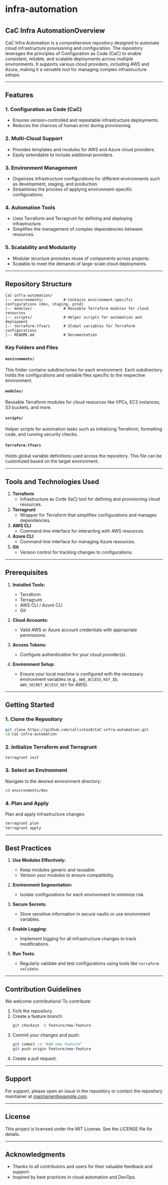 # infra-automation
#

## CaC Infra AutomationOverview

CaC Infra Automation is a comprehensive repository designed to automate cloud infrastructure provisioning and configuration. The repository leverages the principles of Configuration as Code (CaC) to enable consistent, reliable, and scalable deployments across multiple environments. It supports various cloud providers, including AWS and Azure, making it a versatile tool for managing complex infrastructure setups.

---

## Features

### 1. **Configuration as Code (CaC)**

- Ensures version-controlled and repeatable infrastructure deployments.
- Reduces the chances of human error during provisioning.

### 2. **Multi-Cloud Support**

- Provides templates and modules for AWS and Azure cloud providers.
- Easily extendable to include additional providers.

### 3. **Environment Management**

- Organizes infrastructure configurations for different environments such as development, staging, and production.
- Streamlines the process of applying environment-specific configurations.

### 4. **Automation Tools**

- Uses Terraform and Terragrunt for defining and deploying infrastructure.
- Simplifies the management of complex dependencies between resources.

### 5. **Scalability and Modularity**

- Modular structure promotes reuse of components across projects.
- Scalable to meet the demands of large-scale cloud deployments.

---

## Repository Structure

```plaintext
CaC-infra-automation/
|-- environments/         # Contains environment-specific configurations (dev, staging, prod)
|-- modules/              # Reusable Terraform modules for cloud resources
|-- scripts/              # Helper scripts for automation and deployment
|-- terraform.tfvars      # Global variables for Terraform configurations
|-- README.md             # Documentation
```

### Key Folders and Files

#### `environments/`

This folder contains subdirectories for each environment. Each subdirectory holds the configurations and variable files specific to the respective environment.

#### `modules/`

Reusable Terraform modules for cloud resources like VPCs, EC2 instances, S3 buckets, and more.

#### `scripts/`

Helper scripts for automation tasks such as initializing Terraform, formatting code, and running security checks.

#### `terraform.tfvars`

Holds global variable definitions used across the repository. This file can be customized based on the target environment.

---

## Tools and Technologies Used

1. **Terraform**
   - Infrastructure as Code (IaC) tool for defining and provisioning cloud resources.
2. **Terragrunt**
   - Wrapper for Terraform that simplifies configurations and manages dependencies.
3. **AWS CLI**
   - Command-line interface for interacting with AWS resources.
4. **Azure CLI**
   - Command-line interface for managing Azure resources.
5. **Git**
   - Version control for tracking changes to configurations.

---

## Prerequisites

1. **Installed Tools:**

   - Terraform
   - Terragrunt
   - AWS CLI / Azure CLI
   - Git

2. **Cloud Accounts:**

   - Valid AWS or Azure account credentials with appropriate permissions.

3. **Access Tokens:**

   - Configure authentication for your cloud provider(s).

4. **Environment Setup:**

   - Ensure your local machine is configured with the necessary environment variables (e.g., `AWS_ACCESS_KEY_ID`, `AWS_SECRET_ACCESS_KEY` for AWS).

---

## Getting Started

### 1. Clone the Repository

```bash
git clone https://github.com/callistox9/CaC-infra-automation.git
cd CaC-infra-automation
```

### 2. Initialize Terraform and Terragrunt

```bash
terragrunt init
```

### 3. Select an Environment

Navigate to the desired environment directory:

```bash
cd environments/dev
```

### 4. Plan and Apply

Plan and apply infrastructure changes:

```bash
terragrunt plan
terragrunt apply
```

---

## Best Practices

1. **Use Modules Effectively:**

   - Keep modules generic and reusable.
   - Version your modules to ensure compatibility.

2. **Environment Segmentation:**

   - Isolate configurations for each environment to minimize risk.

3. **Secure Secrets:**

   - Store sensitive information in secure vaults or use environment variables.

4. **Enable Logging:**

   - Implement logging for all infrastructure changes to track modifications.

5. **Run Tests:**

   - Regularly validate and test configurations using tools like `terraform validate`.

---

## Contribution Guidelines

We welcome contributions! To contribute:

1. Fork the repository.
2. Create a feature branch:
   ```bash
   git checkout -b feature/new-feature
   ```
3. Commit your changes and push:
   ```bash
   git commit -m "Add new feature"
   git push origin feature/new-feature
   ```
4. Create a pull request.

---

## Support

For support, please open an issue in the repository or contact the repository maintainer at [maintainer@example.com](mailto\:maintainer@example.com).

---

## License

This project is licensed under the MIT License. See the LICENSE file for details.

---

## Acknowledgments

- Thanks to all contributors and users for their valuable feedback and support.
- Inspired by best practices in cloud automation and DevOps.

